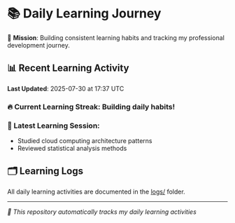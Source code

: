 # 📚 Daily Learning Journey

🎯 **Mission**: Building consistent learning habits and tracking my professional development journey.

## 📊 Recent Learning Activity

**Last Updated**: 2025-07-30 at 17:37 UTC

### 🔥 Current Learning Streak: Building daily habits!

### 📝 Latest Learning Session:
- Studied cloud computing architecture patterns
- Reviewed statistical analysis methods

## 🗂️ Learning Logs

All daily learning activities are documented in the [logs/](./logs/) folder.

---
*🤖 This repository automatically tracks my daily learning activities*
